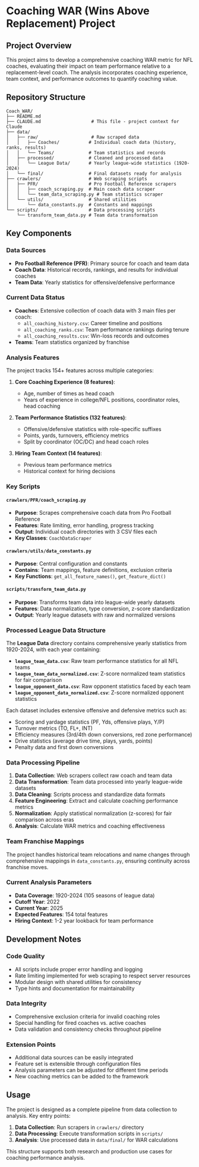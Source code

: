 # Coaching WAR (Wins Above Replacement) Project

## Project Overview
This project aims to develop a comprehensive coaching WAR metric for NFL coaches, evaluating their impact on team performance relative to a replacement-level coach. The analysis incorporates coaching experience, team context, and performance outcomes to quantify coaching value.

## Repository Structure

```
Coach_WAR/
├── README.md
├── CLAUDE.md                   # This file - project context for Claude
├── data/
│   ├── raw/                    # Raw scraped data
│   │   ├── Coaches/           # Individual coach data (history, ranks, results)
│   │   └── Teams/             # Team statistics and records
│   ├── processed/             # Cleaned and processed data
│   │   └── League Data/       # Yearly league-wide statistics (1920-2024)
│   └── final/                 # Final datasets ready for analysis
├── crawlers/                  # Web scraping scripts
│   ├── PFR/                   # Pro Football Reference scrapers
│   │   ├── coach_scraping.py  # Main coach data scraper
│   │   └── team_data_scraping.py # Team statistics scraper
│   └── utils/                 # Shared utilities
│       └── data_constants.py  # Constants and mappings
└── scripts/                   # Data processing scripts
    └── transform_team_data.py # Team data transformation
```

## Key Components

### Data Sources
- **Pro Football Reference (PFR)**: Primary source for coach and team data
- **Coach Data**: Historical records, rankings, and results for individual coaches
- **Team Data**: Yearly statistics for offensive/defensive performance

### Current Data Status
- **Coaches**: Extensive collection of coach data with 3 main files per coach:
  - `all_coaching_history.csv`: Career timeline and positions
  - `all_coaching_ranks.csv`: Team performance rankings during tenure
  - `all_coaching_results.csv`: Win-loss records and outcomes
- **Teams**: Team statistics organized by franchise

### Analysis Features
The project tracks 154+ features across multiple categories:

1. **Core Coaching Experience (8 features)**:
   - Age, number of times as head coach
   - Years of experience in college/NFL positions, coordinator roles, head coaching

2. **Team Performance Statistics (132 features)**:
   - Offensive/defensive statistics with role-specific suffixes
   - Points, yards, turnovers, efficiency metrics
   - Split by coordinator (OC/DC) and head coach roles

3. **Hiring Team Context (14 features)**:
   - Previous team performance metrics
   - Historical context for hiring decisions

### Key Scripts

#### `crawlers/PFR/coach_scraping.py`
- **Purpose**: Scrapes comprehensive coach data from Pro Football Reference
- **Features**: Rate limiting, error handling, progress tracking
- **Output**: Individual coach directories with 3 CSV files each
- **Key Classes**: `CoachDataScraper`

#### `crawlers/utils/data_constants.py`
- **Purpose**: Central configuration and constants
- **Contains**: Team mappings, feature definitions, exclusion criteria
- **Key Functions**: `get_all_feature_names()`, `get_feature_dict()`

#### `scripts/transform_team_data.py`
- **Purpose**: Transforms team data into league-wide yearly datasets
- **Features**: Data normalization, type conversion, z-score standardization
- **Output**: Yearly league datasets with raw and normalized versions

### Processed League Data Structure

The **League Data** directory contains comprehensive yearly statistics from 1920-2024, with each year containing:

- **`league_team_data.csv`**: Raw team performance statistics for all NFL teams
- **`league_team_data_normalized.csv`**: Z-score normalized team statistics for fair comparison
- **`league_opponent_data.csv`**: Raw opponent statistics faced by each team
- **`league_opponent_data_normalized.csv`**: Z-score normalized opponent statistics

Each dataset includes extensive offensive and defensive metrics such as:
- Scoring and yardage statistics (PF, Yds, offensive plays, Y/P)
- Turnover metrics (TO, FL+, INT)
- Efficiency measures (3rd/4th down conversions, red zone performance)
- Drive statistics (average drive time, plays, yards, points)
- Penalty data and first down conversions

### Data Processing Pipeline

1. **Data Collection**: Web scrapers collect raw coach and team data
2. **Data Transformation**: Team data processed into yearly league-wide datasets
3. **Data Cleaning**: Scripts process and standardize data formats
4. **Feature Engineering**: Extract and calculate coaching performance metrics
5. **Normalization**: Apply statistical normalization (z-scores) for fair comparison across eras
6. **Analysis**: Calculate WAR metrics and coaching effectiveness

### Team Franchise Mappings
The project handles historical team relocations and name changes through comprehensive mappings in `data_constants.py`, ensuring continuity across franchise moves.

### Current Analysis Parameters
- **Data Coverage**: 1920-2024 (105 seasons of league data)
- **Cutoff Year**: 2022
- **Current Year**: 2025
- **Expected Features**: 154 total features
- **Hiring Context**: 1-2 year lookback for team performance

## Development Notes

### Code Quality
- All scripts include proper error handling and logging
- Rate limiting implemented for web scraping to respect server resources
- Modular design with shared utilities for consistency
- Type hints and documentation for maintainability

### Data Integrity
- Comprehensive exclusion criteria for invalid coaching roles
- Special handling for fired coaches vs. active coaches
- Data validation and consistency checks throughout pipeline

### Extension Points
- Additional data sources can be easily integrated
- Feature set is extensible through configuration files
- Analysis parameters can be adjusted for different time periods
- New coaching metrics can be added to the framework

## Usage

The project is designed as a complete pipeline from data collection to analysis. Key entry points:

1. **Data Collection**: Run scrapers in `crawlers/` directory
2. **Data Processing**: Execute transformation scripts in `scripts/`
3. **Analysis**: Use processed data in `data/final/` for WAR calculations

This structure supports both research and production use cases for coaching performance analysis.